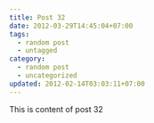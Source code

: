 ```yaml
---
title: Post 32
date: 2012-03-29T14:45:04+07:00
tags:
  - random post
  - untagged
category:
  - random post
  - uncategorized
updated: 2012-02-14T03:03:11+07:00
---
```

This is content of post 32